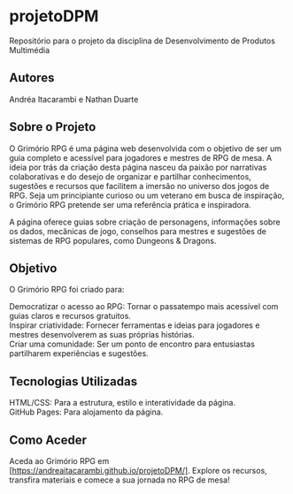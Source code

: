 # projetoDPM
Repositório para o projeto da disciplina de Desenvolvimento de Produtos Multimédia  

## Autores
Andréa Itacarambi e Nathan Duarte


## Sobre o Projeto

O Grimório RPG é uma página web desenvolvida com o objetivo de ser um guia completo e acessível para jogadores e mestres de RPG de mesa. A ideia por trás da criação desta página nasceu da paixão por narrativas colaborativas e do desejo de organizar e partilhar conhecimentos, sugestões e recursos que facilitem a imersão no universo dos jogos de RPG. Seja um principiante curioso ou um veterano em busca de inspiração, o Grimório RPG pretende ser uma referência prática e inspiradora.

A página oferece guias sobre criação de personagens, informações sobre os dados, mecânicas de jogo, conselhos para mestres e sugestões de sistemas de RPG populares, como Dungeons & Dragons.

## Objetivo
O Grimório RPG foi criado para:

Democratizar o acesso ao RPG: Tornar o passatempo mais acessível com guias claros e recursos gratuitos.  
Inspirar criatividade: Fornecer ferramentas e ideias para jogadores e mestres desenvolverem as suas próprias histórias.  
Criar uma comunidade: Ser um ponto de encontro para entusiastas partilharem experiências e sugestões.  

## Tecnologias Utilizadas
HTML/CSS: Para a estrutura, estilo e interatividade da página.  
GitHub Pages: Para alojamento da página.  

## Como Aceder
Aceda ao Grimório RPG em [https://andreaitacarambi.github.io/projetoDPM/]. Explore os recursos, transfira materiais e comece a sua jornada no RPG de mesa!  